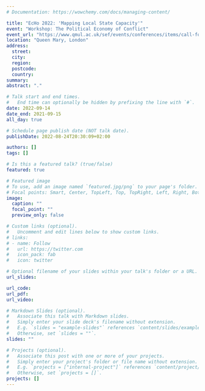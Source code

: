 ```yaml
---
# Documentation: https://wowchemy.com/docs/managing-content/

title: "EcHo 2022: 'Mapping Local State Capacity'"
event: "Workshop: The Political Economy of Conflict"
event_url: "https://www.qmul.ac.uk/sef/events/conferences/items/call-for-papers--workshop-on-conflict---september-2022.html"
location: "Queen Mary, London"
address:
  street:
  city:
  region:
  postcode:
  country:
summary:
abstract: "."

# Talk start and end times.
#   End time can optionally be hidden by prefixing the line with `#`.
date: 2022-09-14
date_end: 2021-09-15
all_day: true

# Schedule page publish date (NOT talk date).
publishDate: 2022-08-24T20:30:09+02:00

authors: []
tags: []

# Is this a featured talk? (true/false)
featured: true

# Featured image
# To use, add an image named `featured.jpg/png` to your page's folder. 
# Focal points: Smart, Center, TopLeft, Top, TopRight, Left, Right, BottomLeft, Bottom, BottomRight.
image:
  caption: ""
  focal_point: ""
  preview_only: false

# Custom links (optional).
#   Uncomment and edit lines below to show custom links.
# links:
# - name: Follow
#   url: https://twitter.com
#   icon_pack: fab
#   icon: twitter

# Optional filename of your slides within your talk's folder or a URL.
url_slides:

url_code:
url_pdf:
url_video:

# Markdown Slides (optional).
#   Associate this talk with Markdown slides.
#   Simply enter your slide deck's filename without extension.
#   E.g. `slides = "example-slides"` references `content/slides/example-slides.md`.
#   Otherwise, set `slides = ""`.
slides: ""

# Projects (optional).
#   Associate this post with one or more of your projects.
#   Simply enter your project's folder or file name without extension.
#   E.g. `projects = ["internal-project"]` references `content/project/deep-learning/index.md`.
#   Otherwise, set `projects = []`.
projects: []
---
```

